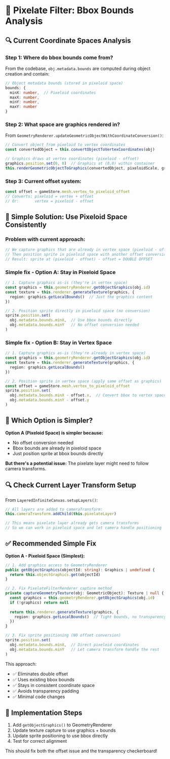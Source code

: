 # 🎯 Pixelate Filter: Bbox Bounds Analysis

## 🔍 **Current Coordinate Spaces Analysis**

### **Step 1: Where do bbox bounds come from?**

From the codebase, `obj.metadata.bounds` are computed during object creation and contain:
```typescript
// Object metadata bounds (stored in pixeloid space)
bounds: {
  minX: number,  // Pixeloid coordinates
  maxX: number, 
  minY: number,
  maxY: number
}
```

### **Step 2: What space are graphics rendered in?**

From `GeometryRenderer.updateGeometricObjectWithCoordinateConversion()`:
```typescript
// Convert object from pixeloid to vertex coordinates
const convertedObject = this.convertObjectToVertexCoordinates(obj)

// Graphics draws at vertex coordinates (pixeloid - offset)
graphics.position.set(0, 0)  // Graphics at (0,0) within container
this.renderGeometricObjectToGraphics(convertedObject, pixeloidScale, graphics)
```

### **Step 3: Current offset system:**
```typescript
const offset = gameStore.mesh.vertex_to_pixeloid_offset
// Converts: pixeloid = vertex + offset
// Or:       vertex = pixeloid - offset
```

## 🎯 **Simple Solution: Use Pixeloid Space Consistently**

### **Problem with current approach:**
```typescript
// We capture graphics that are already in vertex space (pixeloid - offset)
// Then position sprite in pixeloid space with another offset conversion
// Result: sprite at (pixeloid - offset) - offset = DOUBLE OFFSET
```

### **Simple fix - Option A: Stay in Pixeloid Space**
```typescript
// 1. Capture graphics as-is (they're in vertex space)
const graphics = this.geometryRenderer.getObjectGraphics(obj.id)
const texture = this.renderer.generateTexture(graphics, {
  region: graphics.getLocalBounds()  // Just the graphics content
})

// 2. Position sprite directly in pixeloid space (no conversion)
sprite.position.set(
  obj.metadata.bounds.minX,  // Use bbox bounds directly
  obj.metadata.bounds.minY   // No offset conversion needed
)
```

### **Simple fix - Option B: Stay in Vertex Space**
```typescript
// 1. Capture graphics as-is (they're already in vertex space)
const graphics = this.geometryRenderer.getObjectGraphics(obj.id)
const texture = this.renderer.generateTexture(graphics, {
  region: graphics.getLocalBounds()
})

// 2. Position sprite in vertex space (apply same offset as graphics)
const offset = gameStore.mesh.vertex_to_pixeloid_offset
sprite.position.set(
  obj.metadata.bounds.minX - offset.x,  // Convert bbox to vertex space
  obj.metadata.bounds.minY - offset.y
)
```

## 🤔 **Which Option is Simpler?**

**Option A (Pixeloid Space) is simpler because:**
- No offset conversion needed
- Bbox bounds are already in pixeloid space
- Just position sprite at bbox bounds directly

**But there's a potential issue:** The pixelate layer might need to follow camera transforms.

## 🔍 **Check Current Layer Transform Setup**

From `LayeredInfiniteCanvas.setupLayers()`:
```typescript
// All layers are added to cameraTransform:
this.cameraTransform.addChild(this.pixelateLayer)

// This means pixelate layer already gets camera transforms
// So we can work in pixeloid space and let camera handle positioning
```

## ✅ **Recommended Simple Fix**

**Option A - Pixeloid Space (Simplest):**
```typescript
// 1. Add graphics access to GeometryRenderer
public getObjectGraphics(objectId: string): Graphics | undefined {
  return this.objectGraphics.get(objectId)
}

// 2. Fix PixelateFilterRenderer capture method
private captureGeometryTexture(obj: GeometricObject): Texture | null {
  const graphics = this.geometryRenderer.getObjectGraphics(obj.id)
  if (!graphics) return null
  
  return this.renderer.generateTexture(graphics, {
    region: graphics.getLocalBounds()  // Tight bounds, no transparency padding
  })
}

// 3. Fix sprite positioning (NO offset conversion)
sprite.position.set(
  obj.metadata.bounds.minX,  // Direct pixeloid coordinates
  obj.metadata.bounds.minY   // Let camera transform handle the rest
)
```

This approach:
- ✅ Eliminates double offset
- ✅ Uses existing bbox bounds
- ✅ Stays in consistent coordinate space
- ✅ Avoids transparency padding
- ✅ Minimal code changes

## 🎯 **Implementation Steps**

1. Add `getObjectGraphics()` to GeometryRenderer
2. Update texture capture to use graphics + bounds
3. Update sprite positioning to use bbox directly
4. Test for correct alignment

This should fix both the offset issue and the transparency checkerboard!